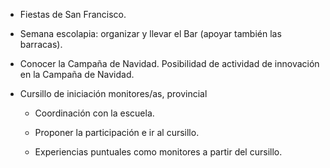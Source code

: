 [nombre]: <> (Compromiso/Experiencia Voluntariado como grupo del 1º Trimestre)
[sidebar]: <> (1º compromiso)
[icon]: <> (fa-1)
[exit]: <> (exit)

- Fiestas de San Francisco.

- Semana escolapia: organizar y llevar el Bar (apoyar también las barracas).

- Conocer la Campaña de Navidad. Posibilidad de actividad de innovación en la Campaña de Navidad.

- Cursillo de iniciación monitores/as, provincial

    - Coordinación con la escuela.

    - Proponer la participación e ir al cursillo.

    - Experiencias puntuales como monitores a partir del cursillo.
